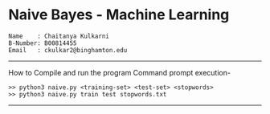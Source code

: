 # Naive Bayes - Machine Learning

	Name	: Chaitanya Kulkarni
	B-Number: B00814455
	Email	: ckulkar2@binghamton.edu
------------------------------------------------------------------------------------

How to Compile and run the program
Command prompt execution-
	
	>> python3 naive.py <training-set> <test-set> <stopwords>
	>> python3 naive.py train test stopwords.txt

--------------------------------------------------------------------------------------
